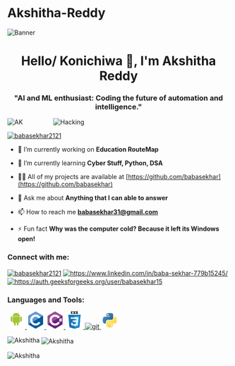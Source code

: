 
# Akshitha-Reddy
<img alt="Banner" src="https://csiac.org/wp-content/uploads/bb-plugin/cache/AI-banner-panorama-5a05f2f53a50e00d19e150691d874783-6074583e2c67e.jpg">

<h1 align="center">Hello/ Konichiwa 👋, I'm Akshitha Reddy</h1>
<h3 align="center">"AI and ML enthusiast: Coding the future of automation and intelligence."</h3>
<img align="right" alt="Hacking" width="400" src="cybercomputer.gif">

<p align="left"> <img src="![image](https://github.com/Akshitha-reddy-13/Akshitha-reddy-13/assets/122172211/f509e683-8d00-4d2b-8117-7ecb0a3538b0)
" alt="AK" /> </p>

<p align="left"> <a href="https://twitter.com/babasekhar2121" target="blank"><img src="https://img.shields.io/twitter/follow/babasekhar2121?logo=twitter&style=for-the-badge" alt="babasekhar2121" /></a> </p>

- 🔭 I’m currently working on **Education RouteMap**

- 🌱 I’m currently learning **Cyber Stuff, Python, DSA**

- 👨‍💻 All of my projects are available at [https://github.com/babasekhar](https://github.com/babasekhar)

- 💬 Ask me about **Anything that I can able to answer**

- 📫 How to reach me **babasekhar31@gmail.com**

- ⚡ Fun fact **Why was the computer cold? Because it left its Windows open!**

<h3 align="left">Connect with me:</h3>
<p align="left">
<a href="https://twitter.com/babasekhar2121" target="blank"><img align="center" src="https://raw.githubusercontent.com/rahuldkjain/github-profile-readme-generator/master/src/images/icons/Social/twitter.svg" alt="babasekhar2121" height="30" width="40" /></a>
<a href="https://linkedin.com/in/https://www.linkedin.com/in/baba-sekhar-779b15245/" target="blank"><img align="center" src="https://raw.githubusercontent.com/rahuldkjain/github-profile-readme-generator/master/src/images/icons/Social/linked-in-alt.svg" alt="https://www.linkedin.com/in/baba-sekhar-779b15245/" height="30" width="40" /></a>
<a href="https://auth.geeksforgeeks.org/user/https://auth.geeksforgeeks.org/user/babasekhar15" target="blank"><img align="center" src="https://raw.githubusercontent.com/rahuldkjain/github-profile-readme-generator/master/src/images/icons/Social/geeks-for-geeks.svg" alt="https://auth.geeksforgeeks.org/user/babasekhar15" height="30" width="40" /></a>
</p>

<h3 align="left">Languages and Tools:</h3>
<p align="left"> <a href="https://developer.android.com" target="_blank" rel="noreferrer"> <img src="https://raw.githubusercontent.com/devicons/devicon/master/icons/android/android-original-wordmark.svg" alt="android" width="40" height="40"/> </a> <a href="https://www.cprogramming.com/" target="_blank" rel="noreferrer"> <img src="https://raw.githubusercontent.com/devicons/devicon/master/icons/c/c-original.svg" alt="c" width="40" height="40"/> </a> <a href="https://www.w3schools.com/cs/" target="_blank" rel="noreferrer"> <img src="https://raw.githubusercontent.com/devicons/devicon/master/icons/csharp/csharp-original.svg" alt="csharp" width="40" height="40"/> </a> <a href="https://www.w3schools.com/css/" target="_blank" rel="noreferrer"> <img src="https://raw.githubusercontent.com/devicons/devicon/master/icons/css3/css3-original-wordmark.svg" alt="css3" width="40" height="40"/> </a> <a href="https://git-scm.com/" target="_blank" rel="noreferrer"> <img src="https://www.vectorlogo.zone/logos/git-scm/git-scm-icon.svg" alt="git" width="40" height="40"/> </a> <a href="https://www.w3.org/html/" target="_blank" rel="noreferrer"> </a> <a href="https://www.python.org" target="_blank" rel="noreferrer"> <img src="https://raw.githubusercontent.com/devicons/devicon/master/icons/python/python-original.svg" alt="python" width="40" height="40"/> </a> </p>

<p><img align="left" src="https://github-readme-stats.vercel.app/api/top-langs?username=babasekhar&show_icons=true&locale=en&layout=compact" alt="Akshitha" /></p>

<p>&nbsp;<img align="center" src="https://github-readme-stats.vercel.app/api?username=babasekhar&show_icons=true&locale=en" alt="Akshitha" /></p>

<p><img align="center" src="https://github-readme-streak-stats.herokuapp.com/?user=babasekhar&" alt="Akshitha" /></p>
